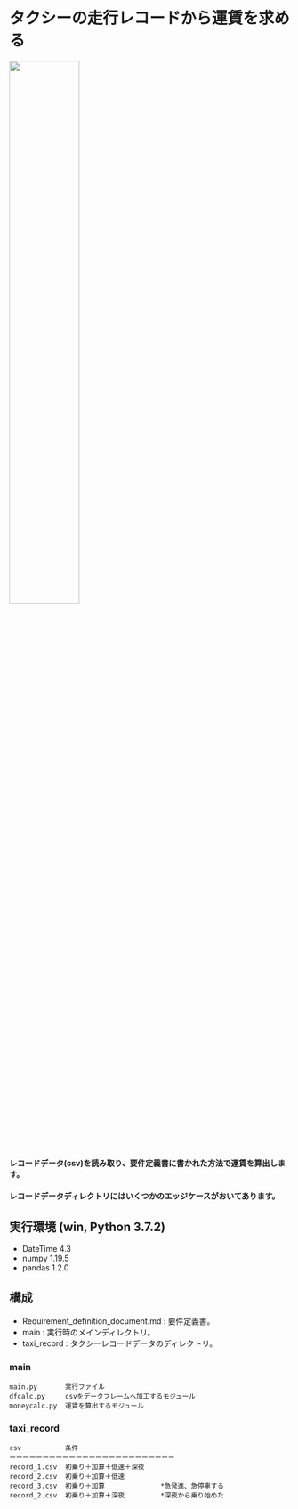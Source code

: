 # タクシーの走行レコードから運賃を求める
<img src="https://4.bp.blogspot.com/-78LRlanhYIs/VqI8UldL9RI/AAAAAAAA3QM/dzJ2ogGy_84/s800/car_taxi2.png" width=50%>

#### レコードデータ(csv)を読み取り、要件定義書に書かれた方法で運賃を算出します。
#### レコードデータディレクトリにはいくつかのエッジケースがおいてあります。


## 実行環境 (win, Python 3.7.2)
* DateTime	4.3
* numpy	1.19.5
* pandas	1.2.0


## 構成
* Requirement_definition_document.md : 要件定義書。
* main : 実行時のメインディレクトリ。
* taxi_record : タクシーレコードデータのディレクトリ。

### main
  ```plain
  main.py       実行ファイル
  dfcalc.py     csvをデータフレームへ加工するモジュール
  moneycalc.py  運賃を算出するモジュール
  ```

### taxi_record
  ```plain
  csv           条件
  ーーーーーーーーーーーーーーーーーーーーーーーーー
  record_1.csv  初乗り＋加算＋低速＋深夜
  record_2.csv  初乗り＋加算＋低速
  record_3.csv  初乗り＋加算              *急発進、急停車する
  record_2.csv  初乗り＋加算＋深夜         *深夜から乗り始めた
  ```
